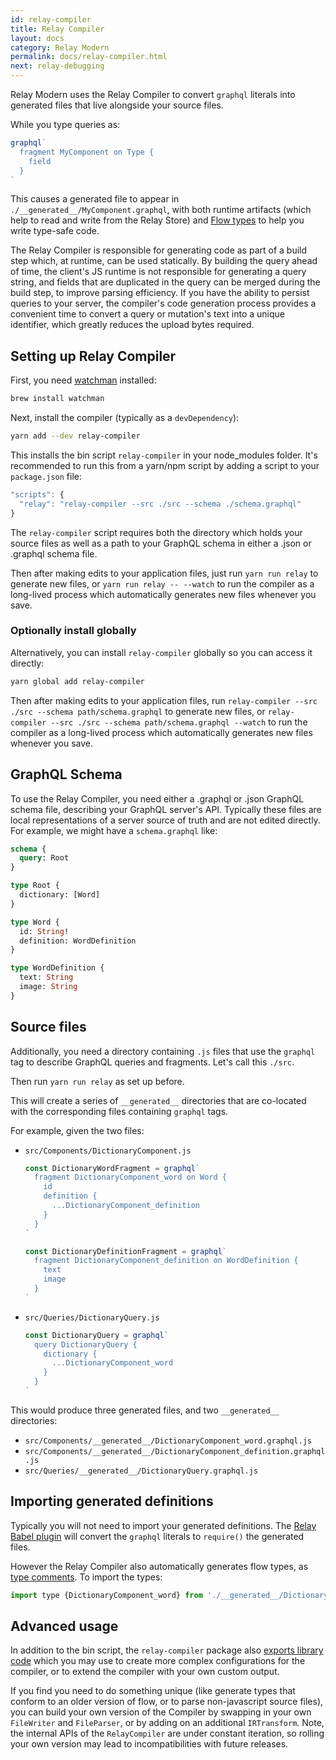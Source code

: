```yaml
---
id: relay-compiler
title: Relay Compiler
layout: docs
category: Relay Modern
permalink: docs/relay-compiler.html
next: relay-debugging
---
```


Relay Modern uses the Relay Compiler to convert `graphql` literals into generated
files that live alongside your source files.

While you type queries as:

```javascript
graphql`
  fragment MyComponent on Type {
    field
  }
`
```

This causes a generated file to appear in `./__generated__/MyComponent.graphql`,
with both runtime artifacts (which help to read and write from the Relay Store)
and [Flow types](https://flow.org/) to help you write type-safe code.

The Relay Compiler is responsible for generating code as part of a build step which, at runtime, can be used statically. By building the query ahead of time, the client's JS runtime is not responsible for generating a query string, and fields that are duplicated in the query can be merged during the build step, to improve parsing efficiency. If you have the ability to persist queries to your server, the compiler's code generation process provides a convenient time to convert a query or mutation's text into a unique identifier, which greatly reduces the upload bytes required.


## Setting up Relay Compiler

First, you need [watchman](https://facebook.github.io/watchman) installed:

```sh
brew install watchman
```

Next, install the compiler (typically as a `devDependency`):

```sh
yarn add --dev relay-compiler
```

This installs the bin script `relay-compiler` in your node_modules folder. It's
recommended to run this from a yarn/npm script by adding a script to your
`package.json` file:

```js
"scripts": {
  "relay": "relay-compiler --src ./src --schema ./schema.graphql"
}
```

The `relay-compiler` script requires both the directory which holds your source files as well as a path to your GraphQL schema in either a .json or .graphql schema file.

Then after making edits to your application files, just run `yarn run relay` to generate new files, or `yarn run relay -- --watch` to run the compiler as a long-lived process which automatically generates new files whenever you save.


### Optionally install globally

Alternatively, you can install `relay-compiler` globally so you can access it directly:

```sh
yarn global add relay-compiler
```

Then after making edits to your application files, run `relay-compiler --src ./src --schema path/schema.graphql` to generate new files, or `relay-compiler --src ./src --schema path/schema.graphql --watch` to run the compiler as a long-lived process which automatically generates new files whenever you save.


## GraphQL Schema

To use the Relay Compiler, you need either a .graphql or .json GraphQL schema file, describing your GraphQL server's API. Typically these files are local representations of a server source of truth and are not edited directly. For example, we might have a `schema.graphql` like:

```graphql
schema {
  query: Root
}

type Root {
  dictionary: [Word]
}

type Word {
  id: String!
  definition: WordDefinition
}

type WordDefinition {
  text: String
  image: String
}
```

## Source files

Additionally, you need a directory containing `.js` files that use the `graphql` tag to describe GraphQL queries and fragments. Let's call this `./src`.

Then run `yarn run relay` as set up before.

This will create a series of `__generated__` directories that are co-located with the corresponding files containing `graphql` tags.

For example, given the two files:

* `src/Components/DictionaryComponent.js`

  ```javascript
  const DictionaryWordFragment = graphql`
    fragment DictionaryComponent_word on Word {
      id
      definition {
        ...DictionaryComponent_definition
      }
    }
  `

  const DictionaryDefinitionFragment = graphql`
    fragment DictionaryComponent_definition on WordDefinition {
      text
      image
    }
  `
  ```

* `src/Queries/DictionaryQuery.js`

  ```javascript
  const DictionaryQuery = graphql`
    query DictionaryQuery {
      dictionary {
        ...DictionaryComponent_word
      }
    }
  `
  ```

This would produce three generated files, and two `__generated__` directories:

* `src/Components/__generated__/DictionaryComponent_word.graphql.js`
* `src/Components/__generated__/DictionaryComponent_definition.graphql.js`
* `src/Queries/__generated__/DictionaryQuery.graphql.js`


## Importing generated definitions

Typically you will not need to import your generated definitions. The [Relay Babel plugin](./babel-plugin-relay.html) will convert the `graphql` literals to `require()` the generated files.

However the Relay Compiler also automatically generates flow types, as [type comments](https://flow.org/en/docs/types/comments/). To import the types:

```javascript
import type {DictionaryComponent_word} from './__generated__/DictionaryComponent_word.graphql';
```


## Advanced usage

In addition to the bin script, the `relay-compiler` package also [exports library
code](https://github.com/facebook/relay/blob/master/packages/relay-compiler/RelayCompilerPublic.js) which you may use to create more complex configurations for the compiler, or to extend the compiler with your own custom output.

If you find you need to do something unique (like generate types that conform to an older version of flow, or to parse non-javascript source files), you can build your own version of the Compiler by swapping in your own `FileWriter` and `FileParser`, or by adding on an additional `IRTransform`. Note, the internal APIs of the `RelayCompiler` are under constant iteration, so rolling your own version may lead to incompatibilities with future releases.
